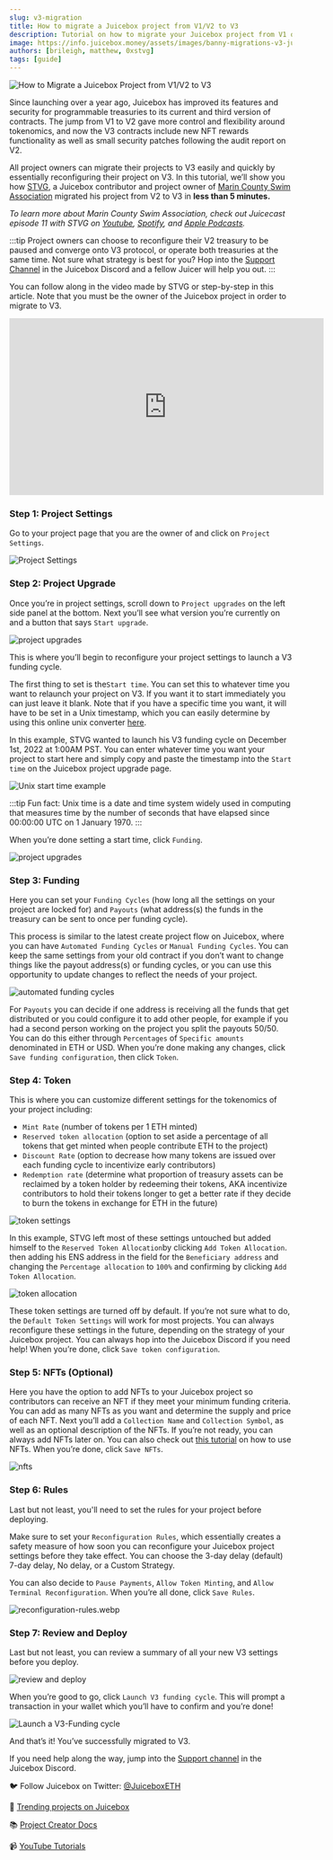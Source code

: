 ```yaml
---
slug: v3-migration
title: How to migrate a Juicebox project from V1/V2 to V3
description: Tutorial on how to migrate your Juicebox project from V1 or V2 to V3
image: https://info.juicebox.money/assets/images/banny-migrations-v3-juicebox-62bee6c17e1d1775d18b4b6d1ee5f9c6.webp
authors: [brileigh, matthew, 0xstvg]
tags: [guide]
---
```


![How to Migrate a Juicebox Project from V1/V2 to V3](banny-migrations-v3-juicebox.webp)

Since launching over a year ago, Juicebox has improved its features and security for programmable treasuries to its current and third version of contracts. The jump from V1 to V2 gave more control and flexibility around tokenomics, and now the V3 contracts include new NFT rewards functionality as well as small security patches following the audit report on V2. 

All project owners can migrate their projects to V3 easily and quickly by essentially reconfiguring their project on V3. In this tutorial, we’ll show you how [STVG](https://twitter.com/0xSTVG), a Juicebox contributor and project owner of [Marin County Swim Association](https://juicebox.money/@mcsa) migrated his project from V2 to V3 in **less than 5 minutes.**

*To learn more about Marin County Swim Association, check out Juicecast episode 11 with STVG on [Youtube](https://www.youtube.com/watch?v=TUlu3ZOXBFQ), [Spotify](https://open.spotify.com/episode/2QuBZQ8MkCOSNAIpfjPgWt?si=7c03ec5acbab4788), and [Apple Podcasts](https://podcasts.apple.com/ca/podcast/the-juicecast/id1623504302?i=1000580808092).*

:::tip
Project owners can choose to reconfigure their V2 treasury to be paused and converge onto V3 protocol, or operate both treasuries at the same time. Not sure what strategy is best for you? Hop into the [Support Channel](https://www.notion.so/How-to-sell-NFTs-on-Juicebox-6db2f3d7b4e64c6f8c702bc4a73c1373) in the Juicebox Discord and a fellow Juicer will help you out.
:::

You can follow along in the video made by STVG or step-by-step in this article. Note that you must be the owner of the Juicebox project in order to migrate to V3. 

<iframe width="560" height="315" src="https://www.youtube.com/embed/az6Xu8_UsH8" title="YouTube video player" frameborder="0" allow="accelerometer; autoplay; clipboard-write; encrypted-media; gyroscope; picture-in-picture; web-share" allowfullscreen></iframe>

### Step 1: Project Settings

 Go to your project page that you are the owner of and click on `Project Settings`.

![Project Settings](project-settings.webp)

### Step 2: Project Upgrade

Once you’re in project settings, scroll down to `Project upgrades` on the left side panel at the bottom. Next you’ll see what version you’re currently on and a button that says `Start upgrade`. 

![project upgrades](project-upgrades.webp)

This is where you’ll begin to reconfigure your project settings to launch a V3 funding cycle. 

The first thing to set is the`Start time`. You can set this to whatever time you want to relaunch your project on V3. If you want it to start immediately you can just leave it blank. Note that if you have a specific time you want, it will have to be set in a Unix timestamp, which you can easily determine by using this online unix converter [here](https://www.unixtimestamp.com/index.php). 

In this example, STVG wanted to launch his V3 funding cycle on December 1st, 2022 at 1:00AM PST. You can enter whatever time you want your project to start here and simply copy and paste the timestamp into the `Start time` on the Juicebox project upgrade page. 

![Unix start time example](start-time-example.webp)

:::tip
Fun fact: Unix time is a date and time system widely used in computing that measures time by the number of seconds that have elapsed since 00:00:00 UTC on 1 January 1970.
:::

When you’re done setting a start time, click `Funding`.

![project upgrades](project-upgrades-v3.png)

### Step 3: Funding

Here you can set your `Funding Cycles` (how long all the settings on your project are locked for) and `Payouts` (what address(s) the funds in the treasury can be sent to once per funding cycle).

This process is similar to the latest create project flow on Juicebox, where you can have `Automated Funding Cycles` or `Manual Funding Cycles`.  You can keep the same settings from your old contract if you don’t want to change things like the payout address(s) or funding cycles, or you can use this opportunity to update changes to reflect the needs of your project. 

![automated funding cycles](automated-fc.webp)

For `Payouts` you can decide if one address is receiving all the funds that get distributed or you could configure it to add other people, for example if you had a second person working on the project you split the payouts 50/50. You can do this either through `Percentages` of `Specific amounts` denominated in ETH or USD. When you’re done making any changes, click `Save funding configuration`, then click `Token`.

### Step 4: Token

This is where you can customize different settings for the tokenomics of your project including:

- `Mint Rate` (number of tokens per 1 ETH minted)
- `Reserved token allocation` (option to set aside a percentage of all tokens that get minted when people contribute ETH to the project)
- `Discount Rate` (option to decrease how many tokens are issued over each funding cycle to incentivize early contributors)
- `Redemption rate` (determine what proportion of treasury assets can be reclaimed by a token holder by redeeming their tokens, AKA incentivize contributors to hold their tokens longer to get a better rate if they decide to burn the tokens in exchange for ETH in the future)

![token settings](token-settings.gif)

In this example, STVG left most of these settings untouched but added himself to the `Reserved Token Allocation`by clicking `Add Token Allocation`. then adding his ENS address in the field for the `Beneficiary address` and changing the `Percentage allocation` to `100%` and confirming by clicking `Add Token Allocation`. 

![token allocation](token-allocation.webp)

These token settings are turned off by default. If you’re not sure what to do, the `Default Token Settings` will work for most projects. You can always reconfigure these settings in the future, depending on the strategy of your Juicebox project. You can always hop into the Juicebox Discord if you need help! When you’re done, click `Save token configuration`. 

### Step 5: NFTs (Optional)

Here you have the option to add NFTs to your Juicebox project so contributors can receive an NFT if they meet your minimum funding criteria. You can add as many NFTs as you want and determine the supply and price of each NFT. Next you’ll add a `Collection Name` and `Collection Symbol`, as well as an optional description of the NFTs.  If you’re not ready, you can always add NFTs later on. You can also check out [this tutorial](https://info.juicebox.money/blog/2023-01-02-how-to-sell-nfts/) on how to use NFTs. When you’re done, click `Save NFTs`. 

![nfts](nfts.webp)

### Step 6: Rules

Last but not least, you'll need to set the rules for your project before deploying. 

Make sure to set your `Reconfiguration Rules`, which essentially creates a safety measure of how soon you can reconfigure your Juicebox project settings before they take effect. You can choose the 3-day delay (default) 7-day delay, No delay, or a Custom Strategy. 

You can also decide to `Pause Payments`, `Allow Token Minting`, and `Allow Terminal Reconfiguration`. When you’re all done, click `Save Rules`.

![reconfiguration-rules.webp](reconfiguration-rules.webp)

### Step 7: Review and Deploy

Last but not least, you can review a summary of all your new V3 settings before you deploy. 

![review and deploy](reviewndeploy.webp)

When you’re good to go, click `Launch V3 funding cycle`. This will prompt a transaction in your wallet which you’ll have to confirm and you’re done! 

![Launch a V3-Funding cycle](launch-v3-fc.webp)

And that’s it! You’ve successfully migrated to V3.


If you need help along the way, jump into the [Support channel](https://discord.com/channels/775859454780244028/864240636277293106) in the Juicebox Discord.

🐦 Follow Juicebox on Twitter: [@JuiceboxETH](https://twitter.com/juiceboxETH)

🚀 [Trending projects on Juicebox](https://juicebox.money/projects)

📚 [Project Creator Docs](https://info.juicebox.money/user/)

📹 [YouTube Tutorials](https://www.youtube.com/c/JuiceboxDAO)

